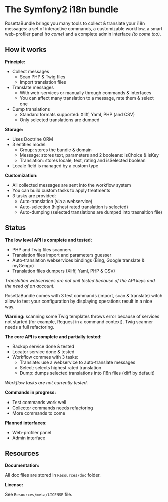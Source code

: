 The Symfony2 i18n bundle
========================


RosettaBundle brings you many tools to collect & translate your i18n messages: a set of interactive commands,
a customizable workflow, a smart web-profiler panel *(to come)* and a complete admin interface *(to come too)*.


How it works
------------


**Principle:**

-   Collect messages
    -   Scan PHP & Twig files
    -   Import translation files
-   Translate messages
    -   With web-services or manually through commands & interfaces
    -   You can affect many translation to a message, rate them & select one
-   Dump translations
    -   Standard formats supported: Xliff, Yaml, PHP (and CSV)
    -   Only selected translations are dumped


**Storage:**

-   Uses Doctrine ORM
-   3 entities model:
    -   Group: stores the bundle & domain
    -   Message: stores text, parameters and 2 booleans: isChoice & isKey
    -   Translation: stores locale, text, rating and isSelected boolean
-   Locale field is managed by a custom type


**Customization:**

-   All collected messages are sent into the workflow system
-   You can build custom tasks to apply treatments
-   3 tasks are provided:
    -   Auto-translation (via a webservice)
    -   Auto-selection (highest rated translation is selected)
    -   Auto-dumping (selected translations are dumped into trasnaltion file)


Status
------


**The low level API is complete and tested:**

-   PHP and Twig files scanners
-   Translation files import and parameters guesser
-   Auto-translation webservices bindings (Bing, Google translate & myGengo)
-   Translation files dumpers (Xliff, Yaml, PHP & CSV)

*Translation webservices are not unit tested because of the API keys and the need of an account.*

RosettaBundle comes with 3 test commands (import, scan & translate) witch allow to test your configuration
by displaying operations result in a nice way.

**Warning:** scanning some Twig templates throws error because of services not started (for example, Request in a
command context). Twig scanner needs a full refactoring.


**The core API is complete and partially tested:**

-   Backup service done & tested
-   Locator service done & tested
-   Workflow commes with 3 tasks:
    -   Translate: use a webservice to auto-translate messages
    -   Select: selects highest rated translation
    -   Dump: dumps selected translations into i18n files (xliff by default)

*Workflow tasks are not currently tested.*


**Commands in progress:**

-   Test commands work well
-   Collector commands needs refactoring
-   More commands to come


**Planned interfaces:**

-   Web-profiler panel
-   Admin interface


Resources
---------


**Documentation:**

All doc files are stored in `Resources/doc` folder.


**License:**

See `Resources/meta/LICENSE` file.
